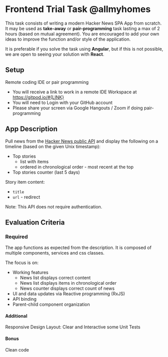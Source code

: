 # Frontend Trial Task @allmyhomes

This task consists of writing a modern Hacker News SPA App from scratch.
It may be used as **take-away** or **pair-programming** task lasting a max of 2 hours (based on mutual agreement).
You are encouraged to add your own ideas to improve the function and/or style of the application.

It is preferable if you solve the task using **Angular**, but if this is not possible, we are open to seeing your 
solution with **React**.

## Setup

Remote coding IDE or pair programming

- You will receive a link to work in a remote IDE Workspace at https://gitpod.io/#{LINK}
- You will need to Login with your GitHub account
- Please share your screen via Google Hangouts / Zoom if doing pair-programming

## App Description

Pull news from the [Hacker News public API](https://github.com/HackerNews/API) and display the following on 
a timeline (based on the given Unix timestamp):

- Top stories
  - list with items
  - ordered in chronological order - most recent at the top
- Top stories counter (last 5 days)

Story item content:

- `title`
- `url` - redirect

Note: This API does not require authentication.

## Evaluation Criteria

### Required

The app functions as expected from the description. It is composed of multiple components, services and css classes.

The focus is on:

- Working features
  - News list displays correct content
  - News list displays items in chronological order
  - News counter displays correct count of news 
- UI and data updates via Reactive programming (RxJS)
- API binding
- Parent-child component organization

#### Additional

Responsive Design
Layout: Clear and Interactive
some Unit Tests

#### Bonus

Clean code
